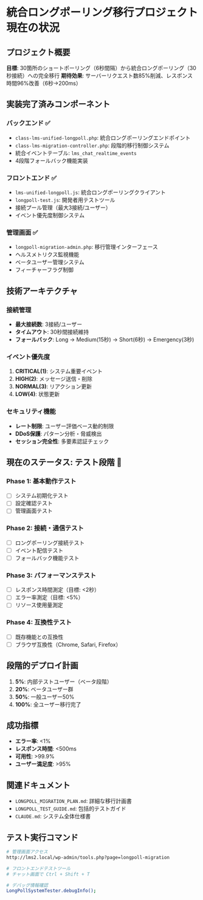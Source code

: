 # 統合ロングポーリング移行プロジェクト 現在の状況

## プロジェクト概要
**目標**: 30箇所のショートポーリング（6秒間隔）から統合ロングポーリング（30秒接続）への完全移行
**期待効果**: サーバーリクエスト数85%削減、レスポンス時間96%改善（6秒→200ms）

## 実装完了済みコンポーネント

### バックエンド ✅
- `class-lms-unified-longpoll.php`: 統合ロングポーリングエンドポイント
- `class-lms-migration-controller.php`: 段階的移行制御システム
- 統合イベントテーブル: `lms_chat_realtime_events`
- 4段階フォールバック機能実装

### フロントエンド ✅
- `lms-unified-longpoll.js`: 統合ロングポーリングクライアント
- `longpoll-test.js`: 開発者用テストツール
- 接続プール管理（最大3接続/ユーザー）
- イベント優先度制御システム

### 管理画面 ✅
- `longpoll-migration-admin.php`: 移行管理インターフェース
- ヘルスメトリクス監視機能
- ベータユーザー管理システム
- フィーチャーフラグ制御

## 技術アーキテクチャ

### 接続管理
- **最大接続数**: 3接続/ユーザー
- **タイムアウト**: 30秒間接続維持
- **フォールバック**: Long → Medium(15秒) → Short(6秒) → Emergency(3秒)

### イベント優先度
1. **CRITICAL(1)**: システム重要イベント
2. **HIGH(2)**: メッセージ送信・削除
3. **NORMAL(3)**: リアクション更新
4. **LOW(4)**: 状態更新

### セキュリティ機能
- **レート制限**: ユーザー評価ベース動的制限
- **DDoS保護**: パターン分析・脅威検出
- **セッション完全性**: 多要素認証チェック

## 現在のステータス: テスト段階 🧪

### Phase 1: 基本動作テスト
- [ ] システム初期化テスト
- [ ] 設定確認テスト  
- [ ] 管理画面テスト

### Phase 2: 接続・通信テスト
- [ ] ロングポーリング接続テスト
- [ ] イベント配信テスト
- [ ] フォールバック機能テスト

### Phase 3: パフォーマンステスト
- [ ] レスポンス時間測定（目標: <2秒）
- [ ] エラー率測定（目標: <5%）
- [ ] リソース使用量測定

### Phase 4: 互換性テスト
- [ ] 既存機能との互換性
- [ ] ブラウザ互換性（Chrome, Safari, Firefox）

## 段階的デプロイ計画
1. **5%**: 内部テストユーザー（ベータ段階）
2. **20%**: ベータユーザー群
3. **50%**: 一般ユーザー50%
4. **100%**: 全ユーザー移行完了

## 成功指標
- **エラー率**: <1%
- **レスポンス時間**: <500ms  
- **可用性**: >99.9%
- **ユーザー満足度**: >95%

## 関連ドキュメント
- `LONGPOLL_MIGRATION_PLAN.md`: 詳細な移行計画書
- `LONGPOLL_TEST_GUIDE.md`: 包括的テストガイド
- `CLAUDE.md`: システム全体仕様書

## テスト実行コマンド
```bash
# 管理画面アクセス
http://lms2.local/wp-admin/tools.php?page=longpoll-migration

# フロントエンドテストツール
# チャット画面で Ctrl + Shift + T

# デバッグ情報確認
LongPollSystemTester.debugInfo();
```